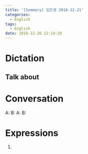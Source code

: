 ```yaml
---
title: '[Summary] 입트영 2018-12-21'
categories:
  - English
tags:
  - English
date: 2018-12-26 12:14:28
---
```


# Dictation

## Talk about

# Conversation

A:
B:
A:
B:


# Expressions

1.